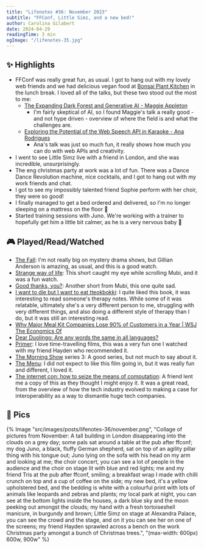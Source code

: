 ```yaml
---
title: "Lifenotes #36: November 2023"
subtitle: "FFConf, Little Simz, and a new bed!"
author: Carolina Gilabert
date: 2024-04-29
readingTime: 3 min
ogImage: "/lifenotes-35.jpg"
---
```


## ✨ Highlights

- FFConf was really great fun, as usual. I got to hang out with my lovely web friends and we had delicious vegan food at [Bonsai Plant Kitchen](https://www.bonsaiplantkitchen.co.uk/) in the lunch break. I loved all of the talks, but these two stood out the most to me:
	- [The Expanding Dark Forest and Generative AI - Maggie Appleton](https://www.youtube.com/watch?v=QPoM-h1fK8M)
		- I'm fairly skeptical of AI, so I found Maggie's talk a really good - and not hype driven - overview of where the field is and what the challenges are. 
	- [Exploring the Potential of the Web Speech API in Karaoke - Ana Rodrigues](https://www.youtube.com/watch?v=rYqjS2V_VuA)
		- Ana's talk was just so much fun, it really shows how much you can do with web APIs and creativity.
- I went to see Little Simz live with a friend in London, and she was incredible, unsurprisingly.
- The eng christmas party at work was a lot of fun. There was a Dance Dance Revolution machine, nice cocktails, and I got to hang out with my work friends and chat.
- I got to see my impossibly talented friend Sophie perform with her choir, they were so good!
- I finally managed to get a bed ordered and delivered, so I'm no longer sleeping on a mattress on the floor 🎉
- Started training sessions with Juno. We're working with a trainer to hopefully get him a little bit calmer, as he is a very nervous baby 🖤

## 🎮 Played/Read/Watched

- [The Fall](https://www.imdb.com/title/tt2294189/): I'm not really big on mystery drama shows, but Gillian Anderson is amazing, as usual, and this is a good watch.
- [Strange way of life](https://www.imdb.com/title/tt13055264/): This short caught my eye while scrolling Mubi, and it was a fun watch.
- [Good thanks, you?](https://www.imdb.com/title/tt9104848/): Another short from Mubi, this one quite sad.
- [I want to die but I want to eat tteokbokki](https://uk.bookshop.org/p/books/i-want-to-die-but-i-want-to-eat-tteokbokki-the-south-korean-hit-therapy-memoir-recommended-by-bts-s-rm-baek-sehee/7351712): I quite liked this book, it was interesting to read someone's therapy notes. While some of it was relatable, ultimately she's a very different person to me, struggling with very different things, and also doing a different style of therapy than I do, but it was still an interesting read.
- [Why Major Meal Kit Companies Lose 90% of Customers in a Year | WSJ The Economics Of ](https://youtu.be/89u2Ftt23Sk?si=9f3DVXx_DHC0BA_P)
- [Dear Duolingo: Are any words the same in all languages?](https://blog.duolingo.com/words-shared-in-all-languages/)
- [Primer](https://www.imdb.com/title/tt0390384/): I love time-travelling films, this was a very fun one I watched with my friend Hayden who recommended it.
- [The Morning Show](https://www.imdb.com/title/tt7203552/) series 3: A good series, but not much to say about it.
- [The Menu](https://www.imdb.com/title/tt9764362/): I did not expect to like this film going in, but it was really fun and different, I loved it.
- [The internet con: how to seize the means of computation](https://uk.bookshop.org/p/books/the-internet-con-how-to-seize-the-means-of-computation-cory-doctorow/7451797): A friend lent me a copy of this as they thought I might enjoy it. It was a great read, from the overview of how the tech industry evolved to making a case for interoperability as a way to dismantle huge tech companies.

## 📸 Pics

{% Image "src/images/posts/lifenotes-36/november.png", "Collage of pictures from November: A tall building in London disappearing into the clouds on a grey day; some pals sat around a table at the pub after ffconf; my dog Juno, a black, fluffy German shepherd, sat on top of an agility pillar thing with his tongue out; Juno lying on the sofa with his head on my arm and looking at me; the choir concert, you can see a lot of people in the audience and the choir on stage lit with blue and red lights; me and my friend Tris at the pub after ffconf, smiling; a breakfast wrap I made with chilli crunch on top and a cup of coffee on the side; my new bed, it's a yellow upholstered bed, and the bedding is white with a colourful print with lots of animals like leopards and zebras and plants; my local park at night, you can see at the bottom lights inside the houses, a dark blue sky and the moon peeking out amongst the clouds; my hand with a fresh tortoiseshell manicure, in burgundy and brown; Little Simz on stage at  Alexandra Palace, you can see the crowd and the stage, and on it you can see her on one of the screens; my friend Hayden sprawled across a bench on the work Christmas party amongst a bunch of Christmas trees.", "(max-width: 600px) 600w, 900w" %}